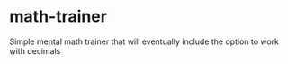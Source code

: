 # math-trainer
Simple mental math trainer that will eventually include the option to work with decimals
